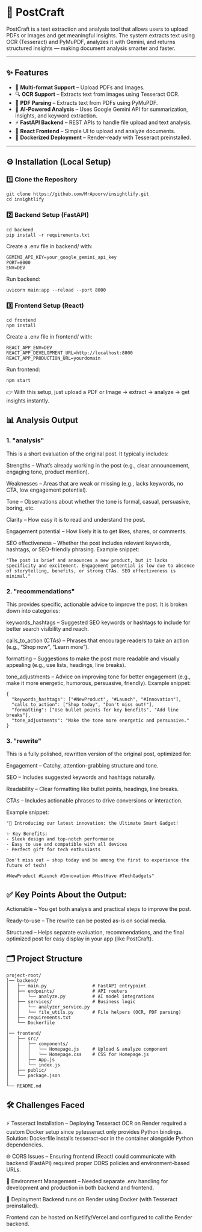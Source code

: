# 📖 PostCraft

PostCraft is a text extraction and analysis tool that allows users to upload PDFs or Images and get meaningful insights. The system extracts text using OCR (Tesseract) and PyMuPDF, analyzes it with Gemini, and returns structured insights — making document analysis smarter and faster.

---

## ✨ Features

- 📂 **Multi-format Support** – Upload PDFs and Images.
- 🔍 **OCR Support** – Extracts text from images using Tesseract OCR.
- 📑 **PDF Parsing** – Extracts text from PDFs using PyMuPDF.
- 🤖 **AI-Powered Analysis** – Uses Google Gemini API for summarization, insights, and keyword extraction.
- ⚡ **FastAPI Backend** – REST APIs to handle file upload and text analysis.
- 🎨 **React Frontend** – Simple UI to upload and analyze documents.
- 🐳 **Dockerized Deployment** – Render-ready with Tesseract preinstalled.

---

## ⚙️ Installation (Local Setup)

### 1️⃣ Clone the Repository
```
git clone https://github.com/MrApoorv/insightlify.git
cd insightlify
```

### 2️⃣ Backend Setup (FastAPI)
```
cd backend
pip install -r requirements.txt
```
Create a .env file in backend/ with:
```
GEMINI_API_KEY=your_google_gemini_api_key
PORT=8000
ENV=DEV
```
Run backend:
```
uvicorn main:app --reload --port 8000
```
### 3️⃣ Frontend Setup (React)
```
cd frontend
npm install
```
Create a .env file in frontend/ with:
```
REACT_APP_ENV=DEV
REACT_APP_DEVELOPMENT_URL=http://localhost:8000
REACT_APP_PRODUCTION_URL=yourdomain
```
Run frontend:
```
npm start
```

👉 With this setup, just upload a PDF or Image → extract → analyze → get insights instantly.

## 📊 Analysis Output

### 1. "analysis"

This is a short evaluation of the original post. It typically includes:

Strengths – What’s already working in the post (e.g., clear announcement, engaging tone, product mention).

Weaknesses – Areas that are weak or missing (e.g., lacks keywords, no CTA, low engagement potential).

Tone – Observations about whether the tone is formal, casual, persuasive, boring, etc.

Clarity – How easy it is to read and understand the post.

Engagement potential – How likely it is to get likes, shares, or comments.

SEO effectiveness – Whether the post includes relevant keywords, hashtags, or SEO-friendly phrasing.
Example snippet:
```
"The post is brief and announces a new product, but it lacks specificity and excitement. Engagement potential is low due to absence of storytelling, benefits, or strong CTAs. SEO effectiveness is minimal."
```

### 2. "recommendations"

This provides specific, actionable advice to improve the post. It is broken down into categories:

keywords_hashtags – Suggested SEO keywords or hashtags to include for better search visibility and reach.

calls_to_action (CTAs) – Phrases that encourage readers to take an action (e.g., “Shop now”, “Learn more”).

formatting – Suggestions to make the post more readable and visually appealing (e.g., use lists, headings, line breaks).

tone_adjustments – Advice on improving tone for better engagement (e.g., make it more energetic, humorous, persuasive, friendly).
Example snippet:
```
{
  "keywords_hashtags": ["#NewProduct", "#Launch", "#Innovation"],
  "calls_to_action": ["Shop today", "Don't miss out!"],
  "formatting": ["Use bullet points for key benefits", "Add line breaks"],
  "tone_adjustments": "Make the tone more energetic and persuasive."
}
```

### 3. "rewrite"

This is a fully polished, rewritten version of the original post, optimized for:

Engagement – Catchy, attention-grabbing structure and tone.

SEO – Includes suggested keywords and hashtags naturally.

Readability – Clear formatting like bullet points, headings, line breaks.

CTAs – Includes actionable phrases to drive conversions or interaction.

Example snippet:
```
"🚀 Introducing our latest innovation: the Ultimate Smart Gadget!

✨ Key Benefits:
- Sleek design and top-notch performance
- Easy to use and compatible with all devices
- Perfect gift for tech enthusiasts

Don't miss out — shop today and be among the first to experience the future of tech!

#NewProduct #Launch #Innovation #MustHave #TechGadgets"
```
## ✅ Key Points About the Output:

Actionable – You get both analysis and practical steps to improve the post.

Ready-to-use – The rewrite can be posted as-is on social media.

Structured – Helps separate evaluation, recommendations, and the final optimized post for easy display in your app (like PostCraft).

## 🗂️ Project Structure
```
project-root/
│── backend/
│   ├── main.py                 # FastAPI entrypoint
│   ├── endpoints/              # API routers
│   │   └── analyze.py          # AI model integrations
│   ├── services/               # Business logic
│   │   └── analyzer_service.py
│   │   └── file_utils.py       # File helpers (OCR, PDF parsing)
│   ├── requirements.txt
│   └── Dockerfile
│
│── frontend/
│   ├── src/
│   │   ├── components/
│   │   │   └── Homepage.js     # Upload & analyze component
│   │   │   └── Homepage.css    # CSS for Homepage.js
│   │   ├── App.js
│   │   └── index.js
│   ├── public/
│   └── package.json
│
└── README.md
```
## 🛠️ Challenges Faced
⚡ Tesseract Installation – Deploying Tesseract OCR on Render required a custom Docker setup since pytesseract only provides Python bindings. Solution: Dockerfile installs tesseract-ocr in the container alongside Python dependencies.

🌐 CORS Issues – Ensuring frontend (React) could communicate with backend (FastAPI) required proper CORS policies and environment-based URLs.

🔑 Environment Management – Needed separate .env handling for development and production in both backend and frontend.

🚀 Deployment
Backend runs on Render using Docker (with Tesseract preinstalled).

Frontend can be hosted on Netlify/Vercel and configured to call the Render backend.

